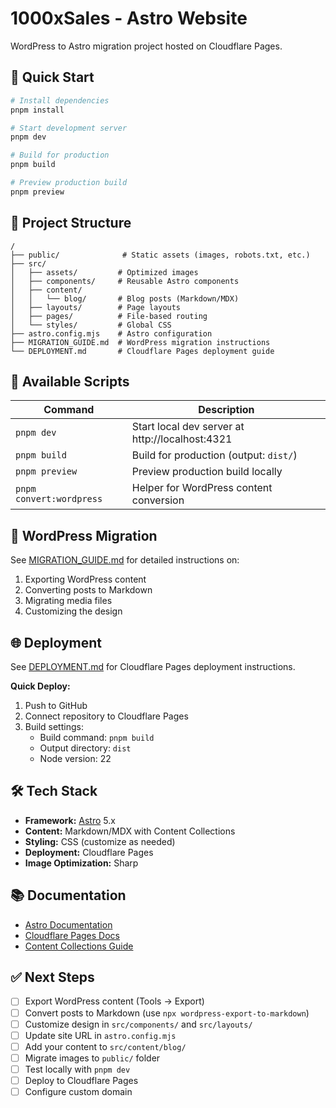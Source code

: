 # 1000xSales - Astro Website

WordPress to Astro migration project hosted on Cloudflare Pages.

## 🚀 Quick Start

```bash
# Install dependencies
pnpm install

# Start development server
pnpm dev

# Build for production
pnpm build

# Preview production build
pnpm preview
```

## 📁 Project Structure

```
/
├── public/              # Static assets (images, robots.txt, etc.)
├── src/
│   ├── assets/         # Optimized images
│   ├── components/     # Reusable Astro components
│   ├── content/
│   │   └── blog/       # Blog posts (Markdown/MDX)
│   ├── layouts/        # Page layouts
│   ├── pages/          # File-based routing
│   └── styles/         # Global CSS
├── astro.config.mjs    # Astro configuration
├── MIGRATION_GUIDE.md  # WordPress migration instructions
└── DEPLOYMENT.md       # Cloudflare Pages deployment guide
```

## 📝 Available Scripts

| Command | Description |
|---------|-------------|
| `pnpm dev` | Start local dev server at http://localhost:4321 |
| `pnpm build` | Build for production (output: `dist/`) |
| `pnpm preview` | Preview production build locally |
| `pnpm convert:wordpress` | Helper for WordPress content conversion |

## 🔄 WordPress Migration

See [MIGRATION_GUIDE.md](./MIGRATION_GUIDE.md) for detailed instructions on:
1. Exporting WordPress content
2. Converting posts to Markdown
3. Migrating media files
4. Customizing the design

## 🌐 Deployment

See [DEPLOYMENT.md](./DEPLOYMENT.md) for Cloudflare Pages deployment instructions.

**Quick Deploy:**
1. Push to GitHub
2. Connect repository to Cloudflare Pages
3. Build settings:
   - Build command: `pnpm build`
   - Output directory: `dist`
   - Node version: 22

## 🛠️ Tech Stack

- **Framework:** [Astro](https://astro.build) 5.x
- **Content:** Markdown/MDX with Content Collections
- **Styling:** CSS (customize as needed)
- **Deployment:** Cloudflare Pages
- **Image Optimization:** Sharp

## 📚 Documentation

- [Astro Documentation](https://docs.astro.build)
- [Cloudflare Pages Docs](https://developers.cloudflare.com/pages/)
- [Content Collections Guide](https://docs.astro.build/en/guides/content-collections/)

## ✅ Next Steps

- [ ] Export WordPress content (Tools → Export)
- [ ] Convert posts to Markdown (use `npx wordpress-export-to-markdown`)
- [ ] Customize design in `src/components/` and `src/layouts/`
- [ ] Update site URL in `astro.config.mjs`
- [ ] Add your content to `src/content/blog/`
- [ ] Migrate images to `public/` folder
- [ ] Test locally with `pnpm dev`
- [ ] Deploy to Cloudflare Pages
- [ ] Configure custom domain
